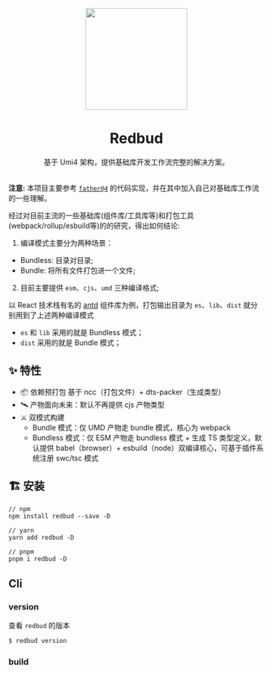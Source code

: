<p align="center">
  <a href="https://ant.design">
    <img width="200" src="https://cdn.jsdelivr.net/gh/walrusjs/redbud@latest/public/logo.svg">
  </a>
</p>

<h1 align="center">Redbud</h1>

<div align="center">
基于 Umi4 架构，提供基础库开发工作流完整的解决方案。
</div>

<br />

**注意:** 本项目主要参考 [`father@4`](https://github.com/umijs/umi-next/tree/master/packages/father) 的代码实现，并在其中加入自己对基础库工作流的一些理解。

经过对目前主流的一些基础库(组件库/工具库等)和打包工具(webpack/rollup/esbuild等)的的研究，得出如何结论:

1. 编译模式主要分为两种场景：
  - Bundless: 目录对目录;
  - Bundle: 将所有文件打包进一个文件;
2. 目前主要提供 `esm`、`cjs`、`umd` 三种编译格式;

以 React 技术栈有名的 [antd](https://ant.design/) 组件库为例，打包输出目录为 `es`、`lib`、`dist` 就分别用到了上述两种编译模式

- `es` 和 `lib` 采用的就是 Bundless 模式；
- `dist` 采用的就是 Bundle 模式；

## ✨ 特性

- 📦 依赖预打包 基于 ncc（打包文件）+ dts-packer（生成类型）
- 🛰 产物面向未来：默认不再提供 cjs 产物类型
- ⚔️ 双模式构建
  - Bundle 模式：仅 UMD 产物走 bundle 模式，核心为 webpack
  - Bundless 模式：仅 ESM 产物走 bundless 模式 + 生成 TS 类型定义，默认提供 babel（browser）+ esbuild（node）双编译核心，可基于插件系统注册 swc/tsc 模式

## 🏗 安装

```
// npm 
npm install redbud --save -D

// yarn
yarn add redbud -D

// pnpm
pnpm i redbud -D
```

## Cli

### version

查看 `redbud` 的版本 

```bash
$ redbud version
```

### build
